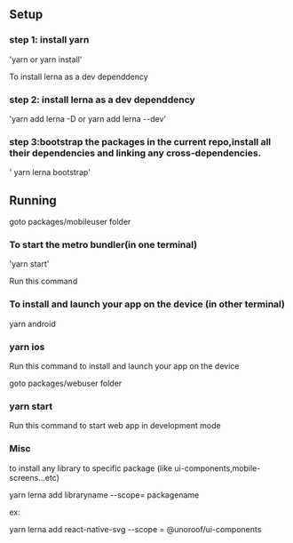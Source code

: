 ## Setup

### step 1: install yarn  
'yarn or yarn install'

To install lerna as a dev dependdency

### step 2: install lerna as a dev dependdency
 

'yarn add lerna -D or yarn add lerna --dev'

### step 3:bootstrap the packages in the current repo,install all their dependencies and linking any cross-dependencies.
 
 ' yarn lerna bootstrap'

## Running


goto packages/mobileuser folder

###  To start the metro bundler(in one terminal)

'yarn start'

Run this command 

###   To install and launch your app on the device (in other terminal)
yarn android

 



### yarn ios

Run this command to install and launch your app on the device

goto packages/webuser folder

### yarn start

Run this command to start web app in development mode

### Misc

 to install any library  to specific package (like ui-components,mobile-screens...etc)
 
 yarn lerna add libraryname --scope= packagename
 
 ex:
 
 yarn lerna add react-native-svg --scope = @unoroof/ui-components


